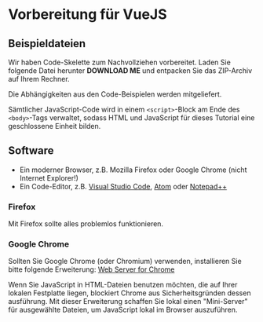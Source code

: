# Vorbereitung für VueJS

## Beispieldateien

Wir haben Code-Skelette zum Nachvollziehen vorbereitet. Laden Sie folgende Datei herunter **DOWNLOAD ME** und entpacken Sie das ZIP-Archiv auf Ihrem Rechner.

Die Abhängigkeiten aus den Code-Beispielen werden mitgeliefert.

Sämtlicher JavaScript-Code wird in einem `<script>`-Block am Ende des `<body>`-Tags verwaltet, sodass HTML und JavaScript für dieses Tutorial eine geschlossene Einheit bilden.

## Software

* Ein moderner Browser, z.B. Mozilla Firefox oder Google Chrome (nicht Internet Explorer!)
* Ein Code-Editor, z.B. [Visual Studio Code](https://code.visualstudio.com/), [Atom](https://atom.io/) oder [Notepad++](https://notepad-plus-plus.org/download/v7.6.4.html)

### Firefox

Mit Firefox sollte alles problemlos funktionieren.

### Google Chrome

Sollten Sie Google Chrome (oder Chromium) verwenden, installieren Sie bitte folgende Erweiterung: [Web Server for Chrome](https://chrome.google.com/webstore/detail/web-server-for-chrome/ofhbbkphhbklhfoeikjpcbhemlocgigb)

Wenn Sie JavaScript in HTML-Dateien benutzen möchten, die auf Ihrer lokalen Festplatte liegen, blockiert Chrome aus Sicherheitsgründen dessen ausführung. Mit dieser Erweiterung schaffen Sie lokal einen "Mini-Server" für ausgewählte Dateien, um JavaScript lokal im Browser auszuführen.